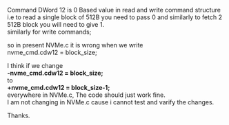 Command DWord 12 is 0 Based value in read and write command structure    
i.e to read a single block of 512B you need to pass 0 and similarly to fetch 2 512B block you will need to give 1.  
similarly for write commands;  

so in present NVMe.c it is wrong when we write   
nvme_cmd.cdw12 = block_size;

I think if we change    
**-nvme_cmd.cdw12 = block_size;**  
to   
**+nvme_cmd.cdw12 = block_size-1;**  
everywhere in NVMe.c, The code should just work fine.  
I am not changing in NVMe.c cause i cannot test and varify the changes.  

Thanks.  
